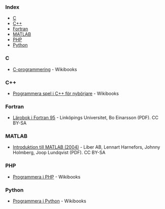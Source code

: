 ### Index

* [C](#c)
* [C++](#cpp)
* [Fortran](#fortran)
* [MATLAB](#matlab)
* [PHP](#php)
* [Python](#python)


### C

* [C-programmering](https://sv.wikibooks.org/wiki/C-programmering) - Wikibooks


### <a id="cpp"></a>C++

* [Programmera spel i C++ för nybörjare](https://sv.wikibooks.org/wiki/Programmera_spel_i_C%2B%2B_f%C3%B6r_nyb%C3%B6rjare) - Wikibooks


### Fortran

* [Lärobok i Fortran 95](http://www.boein.se/f95.pdf) - Linköpings Universitet, Bo Einarsson (PDF). CC BY-SA


### MATLAB

* [Introduktion till MATLAB (2004)](https://www.cvl.isy.liu.se/education/undergraduate/TSKS08/matlab-1/Matlabintro_sve.pdf) - Liber AB, Lennart Harnefors, Johnny Holmberg, Joop Lundqvist (PDF). CC BY-SA


### PHP

* [Programmera i PHP](https://sv.wikibooks.org/wiki/Programmera_i_PHP) - Wikibooks


### Python

* [Programmera i Python](https://sv.wikibooks.org/wiki/Programmera_i_Python) - Wikibooks
